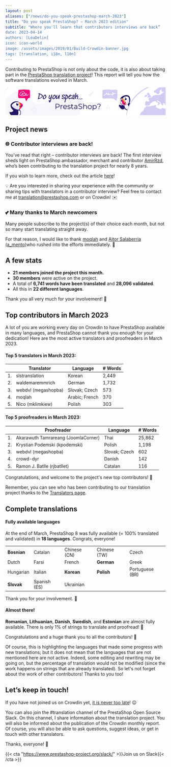 ```yaml
---
layout: post
aliases: ["/news/do-you-speak-prestashop-march-2023"]
title: "Do you speak PrestaShop? – March 2023 edition"
subtitle: "Where you'll learn that contributors interviews are back”
date: 2023-04-14
authors: [LéaDelin]
icon: icon-world
image: /assets/images/2019/01/Build-Crowdin-banner.jpg
tags: [translation, i18n, l10n]
---
```


Contributing to PrestaShop is not only about the code, it is also about taking part in the [PrestaShop translation project](https://crowdin.com/project/prestashop-official)! This report will tell you how the software translations evolved in March.

![Crowdin Monthly banner](/assets/images/2019/01/Build-Crowdin-banner.jpg)

## Project news

### 🌐 Contributor interviews are back!

You’ve read that right – contributor interviews are back! 
The first interview sheds light on PrestaShop ambassador, merchant and contributor [AmirRzd](https://crowdin.com/profile/amirrzd), who’s been contributing to the translation project for nearly 8 years. 

If you wish to learn more, check out the article [here](https://build.prestashop-project.org/news/2023/contributor-interview-amirhossein/)!

💡 Are you interested in sharing your experience with the community or sharing tips with translators in a contributor interview? 
Feel free to contact me at translation@prestashop.com or on Crowdin! ✉️

### 💕 Many thanks to March newcomers

Many people subscribe to the project(s) of their choice each month, but not so many start translating straight away. 

For that reason, I would like to thank [moqlah](https://crowdin.com/profile/moqlah) and [Aitor Salaberria (a_mento)](https://crowdin.com/profile/a_mento/activity)who rushed into the efforts immediately. 👏

## A few stats

* **21 members joined the project this month.**
* **30 members** were active on the project.
* A total of **6,741 words have been translated** and **28,096 validated**.
* All this in **22 different languages**.
 
Thank you all very much for your involvement! 🙌

## Top contributors in March 2023
 
A lot of you are working every day on Crowdin to have PrestaShop available in many languages, and PrestaShop cannot thank you enough for your dedication! Here are the most active translators and proofreaders in March 2023.
 
#### Top 5 translators in March 2023:
 
| |Translator | Language | # Words
|-|---------- | -------- | ----------------
| 1. | slstranslation | Korean | 2,449
| 2. | waldemaremmrich | German | 1,732
| 3. | webdvl (megashopba) | Slovak; Czech | 573
| 4. | moqlah | Arabic; French | 370
| 5. | Nico (mklimkiew) | Polish | 303

#### Top 5 proofreaders in March 2023:
 
| | Proofreader | Language | # Words
|-| ---------- | -------- | ----------------
| 1. | Akarawuth Tamrareang (JoomlaCorner) | Thai | 25,862
| 2. | Krystian Podemski (kpodemski) | Polish | 1,198
| 3. | webdvl (megashopba) | Slovak; Czech | 602
| 4. | crowd-dyr | Danish | 142
| 5. | Ramon J. Batlle (rjbatllet) | Catalan | 116

Congratulations, and welcome to the project's new top contributors! :clap:
 
Remember, you can see who has been contributing to our translation project thanks to the [Translators page](https://translators.prestashop.com/).
 
## Complete translations
 
#### Fully available languages
 
At the end of March, PrestaShop 8 was fully available (= 100% translated and validated) in **18 languages**. Congrats, everyone!

||||||
|-----------|--------------|--------------|--------------|-----------------|
| **Bosnian**   | Catalan      | Chinese (CN) | Chinese (TW) | Czech           |
| Dutch     | Farsi        | French       | **German**       | Greek           |
| Hungarian | Italian      | **Korean**       | **Polish**       | Portuguese (BR) |
| **Slovak**    | Spanish (ES) | Ukrainian    |              |                 |

Thank you for your involvement. :tada:
 
#### Almost there!

**Romanian**, **Lithuanian**, **Danish**, **Swedish**, and **Estonian** are almost fully available. There is only 1% of strings to translate and proofread! 💪

Congratulations and a huge thank you to all the contributors! 🎉
 
Of course, this is highlighting the languages that made some progress with new translations; but it does not mean that the languages that are not mentioned here are not active.
Indeed, some editing and rewriting may be going on, but the percentage of translation would not be modified (since the work happens on strings that are already translated). So let's not forget about the work of other contributors! Thanks to you too!

## Let’s keep in touch!

If you have not joined us on Crowdin yet, [it is never too late](https://crowdin.com/project/prestashop-official)! :wink:

You can also join the #translation channel of the PrestaShop Open Source Slack. On this channel, I share information about the translation project. You will also be informed about the publication of the Crowdin monthly report. Of course, you will also be able to ask questions, suggest ideas, or get in touch with other translators.

Thanks, everyone! 🙌

{{< cta "https://www.prestashop-project.org/slack/" >}}Join us on Slack{{< /cta >}}

